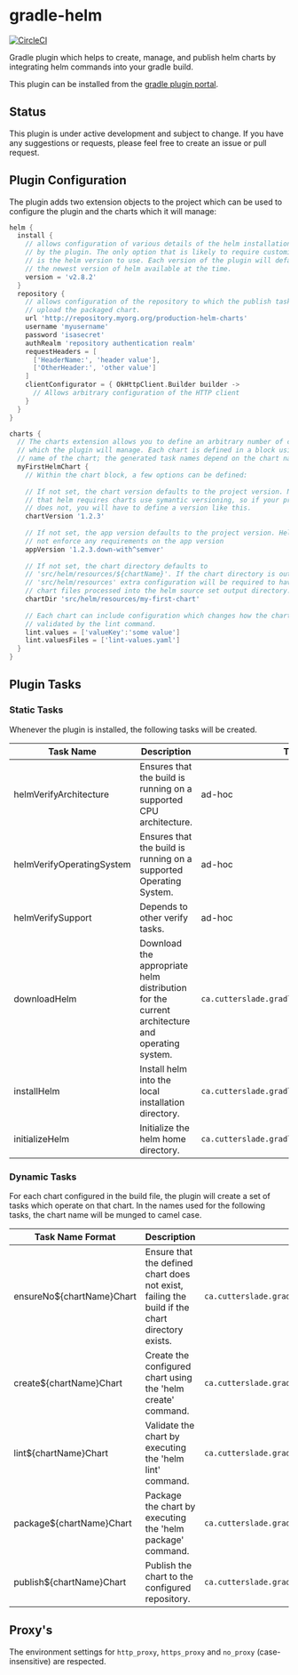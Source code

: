 # gradle-helm

[![CircleCI](https://circleci.com/gh/wfhartford/gradle-helm.svg?style=svg)](https://circleci.com/gh/wfhartford/gradle-helm)

Gradle plugin which helps to create, manage, and publish helm charts by integrating helm commands into your gradle build.

This plugin can be installed from the [gradle plugin portal](https://plugins.gradle.org/plugin/ca.cutterslade.helm).

## Status
This plugin is under active development and subject to change. If you have any suggestions or requests, please feel free to create an issue or pull request.

## Plugin Configuration
The plugin adds two extension objects to the project which can be used to configure the plugin and the charts which it will manage:
```gradle
helm {
  install {
    // allows configuration of various details of the helm installation managed
    // by the plugin. The only option that is likely to require customisation
    // is the helm version to use. Each version of the plugin will default to
    // the newest version of helm available at the time.
    version = 'v2.8.2'
  }
  repository {
    // allows configuration of the repository to which the publish tasks will
    // upload the packaged chart.
    url 'http://repository.myorg.org/production-helm-charts'
    username 'myusername'
    password 'isasecret'
    authRealm 'repository authentication realm'
    requestHeaders = [
      ['HeaderName:', 'header value'],
      ['OtherHeader:', 'other value']
    ]
    clientConfigurator = { OkHttpClient.Builder builder ->
      // Allows arbitrary configuration of the HTTP client
    }
  }
}

charts {
  // The charts extension allows you to define an arbitrary number of charts
  // which the plugin will manage. Each chart is defined in a block using the
  // name of the chart; the generated task names depend on the chart name.
  myFirstHelmChart {
    // Within the chart block, a few options can be defined:
    
    // If not set, the chart version defaults to the project version. Note
    // that helm requires charts use symantic versioning, so if your project
    // does not, you will have to define a version like this.
    chartVersion '1.2.3'
    
    // If not set, the app version defaults to the project version. Helm does
    // not enforce any requirements on the app version
    appVersion '1.2.3.down-with^semver'
    
    // If not set, the chart directory defaults to
    // 'src/helm/resources/${chartName}'. If the chart directory is outside of
    // 'src/helm/resources' extra configuration will be required to have the
    // chart files processed into the helm source set output directory.
    chartDir 'src/helm/resources/my-first-chart'
    
    // Each chart can include configuration which changes how the chart is
    // validated by the lint command.
    lint.values = ['valueKey':'some value']
    lint.valuesFiles = ['lint-values.yaml']
  }
}
```

## Plugin Tasks
### Static Tasks
Whenever the plugin is installed, the following tasks will be created.

| Task Name | Description | Type |
| --------- | ----------- | ---- |
| helmVerifyArchitecture | Ensures that the build is running on a supported CPU architecture. | ad-hoc |
| helmVerifyOperatingSystem | Ensures that the build is running on a supported Operating System. | ad-hoc |
| helmVerifySupport | Depends to other verify tasks. | ad-hoc |
| downloadHelm | Download the appropriate helm distribution for the current architecture and operating system. | `ca.cutterslade.gradle.helm.DownloadTask` |
| installHelm | Install helm into the local installation directory. | `ca.cutterslade.gradle.helm.InstallTask` |
| initializeHelm | Initialize the helm home directory. | `ca.cutterslade.gradle.helm.InitializeTask` |

### Dynamic Tasks
For each chart configured in the build file, the plugin will create a set of tasks which operate on that chart. In the names used for the following tasks, the chart name will be munged to camel case.

| Task Name Format | Description | Type |
| ---------------- | ----------- | ---- |
| ensureNo${chartName}Chart | Ensure that the defined chart does not exist, failing the build if the chart directory exists. | `ca.cutterslade.gradle.helm.EnsureNoChartTask` |
| create${chartName}Chart | Create the configured chart using the 'helm create' command. | `ca.cutterslade.gradle.helm.CreateChartTask` |
| lint${chartName}Chart | Validate the chart by executing the 'helm lint' command. | `ca.cutterslade.gradle.helm.LintTask` |
| package${chartName}Chart | Package the chart by executing the 'helm package' command. | `ca.cutterslade.gradle.helm.PackageTask` |
| publish${chartName}Chart | Publish the chart to the configured repository. | `ca.cutterslade.gradle.helm.PublishTask` |

## Proxy's
The environment settings for `http_proxy`, `https_proxy` and `no_proxy` (case-insensitive) are respected.